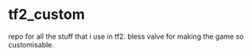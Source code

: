 # tf2_custom
repo for all the stuff that i use in tf2. bless valve for making the game so customisable.
